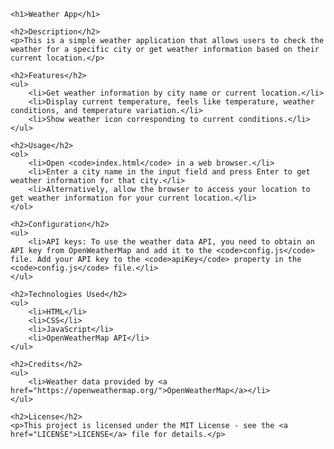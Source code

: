 <!DOCTYPE html>
<html lang="en">
<head>
    <meta charset="UTF-8">
    <meta name="viewport" content="width=device-width, initial-scale=1.0">
    <title>Weather App</title>
</head>
<body>

    <h1>Weather App</h1>

    <h2>Description</h2>
    <p>This is a simple weather application that allows users to check the weather for a specific city or get weather information based on their current location.</p>

    <h2>Features</h2>
    <ul>
        <li>Get weather information by city name or current location.</li>
        <li>Display current temperature, feels like temperature, weather conditions, and temperature variation.</li>
        <li>Show weather icon corresponding to current conditions.</li>
    </ul>

    <h2>Usage</h2>
    <ol>
        <li>Open <code>index.html</code> in a web browser.</li>
        <li>Enter a city name in the input field and press Enter to get weather information for that city.</li>
        <li>Alternatively, allow the browser to access your location to get weather information for your current location.</li>
    </ol>

    <h2>Configuration</h2>
    <ul>
        <li>API keys: To use the weather data API, you need to obtain an API key from OpenWeatherMap and add it to the <code>config.js</code> file. Add your API key to the <code>apiKey</code> property in the <code>config.js</code> file.</li>
    </ul>

    <h2>Technologies Used</h2>
    <ul>
        <li>HTML</li>
        <li>CSS</li>
        <li>JavaScript</li>
        <li>OpenWeatherMap API</li>
    </ul>

    <h2>Credits</h2>
    <ul>
        <li>Weather data provided by <a href="https://openweathermap.org/">OpenWeatherMap</a></li>
    </ul>

    <h2>License</h2>
    <p>This project is licensed under the MIT License - see the <a href="LICENSE">LICENSE</a> file for details.</p>

</body>
</html>

